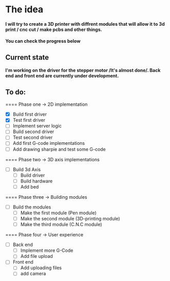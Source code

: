 # The idea
#### I will try to create a 3D printer with diffrent modules that will allow it to 3d print / cnc cut / make pcbs and other things.
#### You can check the progress below

## Current state
#### I'm working on the driver for the stepper motor /It's almost done/. Back end and front end are currently under development.


## To do:
====
Phase one -> 2D implementation
- [X] Build first driver
- [X] Test first driver
- [ ] Implement server logic
- [ ] Build second driver
- [ ] Test second driver
- [ ] Add first G-code implementations
- [ ] Add drawing sharpie and test some G-code

====
Phase two -> 3D axis implementations
- [ ] Build 3d Axis
  - [ ] Build driver
  - [ ] Build hardware
  - [ ] Add bed

====
Phase three -> Building modules
- [ ] Build the modules
  - [ ] Make the first module (Pen module)
  - [ ] Make the second module (3D-printing module)
  - [ ] Make the third module (C.N.C module)

====
Phase four -> User experience
- [ ] Back end
  - [ ] Implement more G-Code
  - [ ] Add file upload
- [ ] Front end
  - [ ] Add uploading files
  - [ ] add camera
